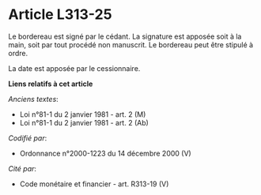 # Article L313-25

Le bordereau est signé par le cédant. La signature est apposée soit à la main, soit par tout procédé non manuscrit. Le
bordereau peut être stipulé à ordre.

La date est apposée par le cessionnaire.

**Liens relatifs à cet article**

_Anciens textes_:

  - Loi n°81-1 du 2 janvier 1981 - art. 2 (M)
  - Loi n°81-1 du 2 janvier 1981 - art. 2 (Ab)

_Codifié par_:

  - Ordonnance n°2000-1223 du 14 décembre 2000 (V)

_Cité par_:

  - Code monétaire et financier - art. R313-19 (V)
